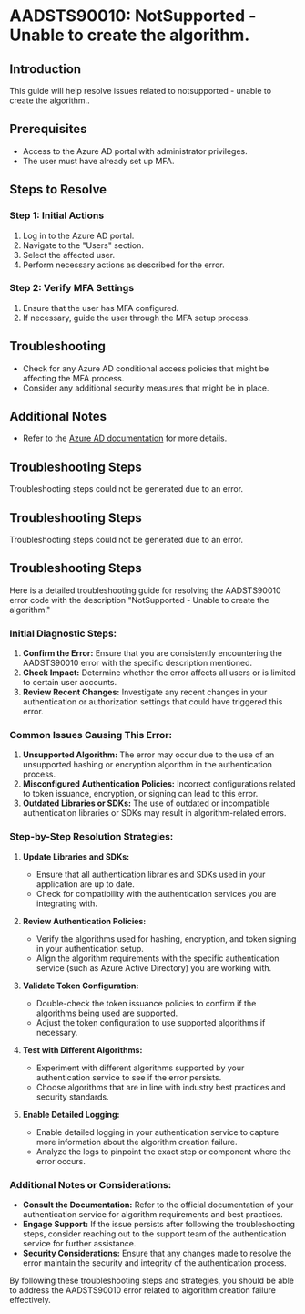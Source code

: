 # AADSTS90010: NotSupported - Unable to create the algorithm.

## Introduction
This guide will help resolve issues related to notsupported - unable to create the algorithm..

## Prerequisites
- Access to the Azure AD portal with administrator privileges.
- The user must have already set up MFA.

## Steps to Resolve

### Step 1: Initial Actions
1. Log in to the Azure AD portal.
2. Navigate to the "Users" section.
3. Select the affected user.
4. Perform necessary actions as described for the error.

### Step 2: Verify MFA Settings
1. Ensure that the user has MFA configured.
2. If necessary, guide the user through the MFA setup process.

## Troubleshooting
- Check for any Azure AD conditional access policies that might be affecting the MFA process.
- Consider any additional security measures that might be in place.

## Additional Notes
- Refer to the [Azure AD documentation](https://learn.microsoft.com/en-us/azure/active-directory/) for more details.


## Troubleshooting Steps
Troubleshooting steps could not be generated due to an error.

## Troubleshooting Steps
Troubleshooting steps could not be generated due to an error.

## Troubleshooting Steps
Here is a detailed troubleshooting guide for resolving the AADSTS90010 error code with the description "NotSupported - Unable to create the algorithm."

### Initial Diagnostic Steps:
1. **Confirm the Error:** Ensure that you are consistently encountering the AADSTS90010 error with the specific description mentioned.
2. **Check Impact:** Determine whether the error affects all users or is limited to certain user accounts.
3. **Review Recent Changes:** Investigate any recent changes in your authentication or authorization settings that could have triggered this error.

### Common Issues Causing This Error:
1. **Unsupported Algorithm:** The error may occur due to the use of an unsupported hashing or encryption algorithm in the authentication process.
2. **Misconfigured Authentication Policies:** Incorrect configurations related to token issuance, encryption, or signing can lead to this error.
3. **Outdated Libraries or SDKs:** The use of outdated or incompatible authentication libraries or SDKs may result in algorithm-related errors.

### Step-by-Step Resolution Strategies:
1. **Update Libraries and SDKs:**
   - Ensure that all authentication libraries and SDKs used in your application are up to date.
   - Check for compatibility with the authentication services you are integrating with.

2. **Review Authentication Policies:**
   - Verify the algorithms used for hashing, encryption, and token signing in your authentication setup.
   - Align the algorithm requirements with the specific authentication service (such as Azure Active Directory) you are working with.

3. **Validate Token Configuration:**
   - Double-check the token issuance policies to confirm if the algorithms being used are supported.
   - Adjust the token configuration to use supported algorithms if necessary.

4. **Test with Different Algorithms:**
   - Experiment with different algorithms supported by your authentication service to see if the error persists.
   - Choose algorithms that are in line with industry best practices and security standards.

5. **Enable Detailed Logging:**
   - Enable detailed logging in your authentication service to capture more information about the algorithm creation failure.
   - Analyze the logs to pinpoint the exact step or component where the error occurs.

### Additional Notes or Considerations:
- **Consult the Documentation:** Refer to the official documentation of your authentication service for algorithm requirements and best practices.
- **Engage Support:** If the issue persists after following the troubleshooting steps, consider reaching out to the support team of the authentication service for further assistance.
- **Security Considerations:** Ensure that any changes made to resolve the error maintain the security and integrity of the authentication process.

By following these troubleshooting steps and strategies, you should be able to address the AADSTS90010 error related to algorithm creation failure effectively.